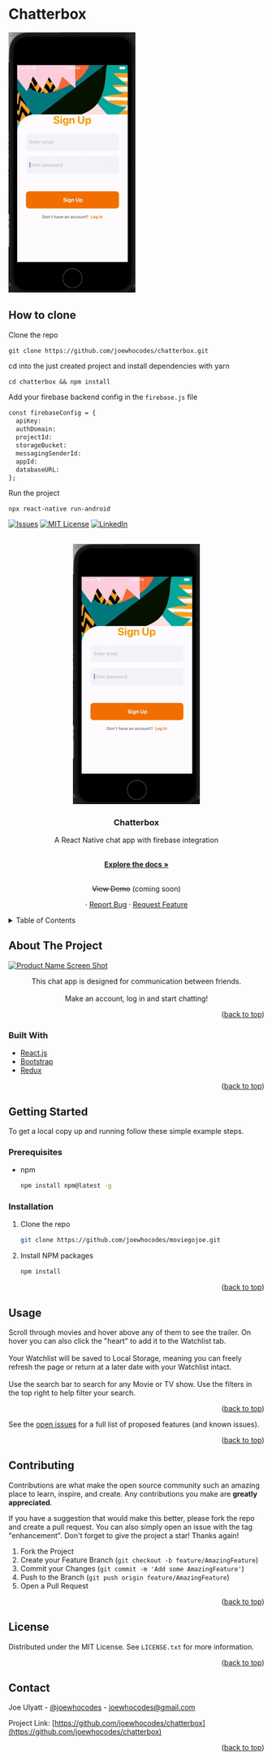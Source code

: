 # Chatterbox



<img width="250px" src="https://github.com/joewhocodes/readme-assets/blob/main/project_images/chatterbox.gif" alt="Chatterbox gif" />


## How to clone

Clone the repo
```
git clone https://github.com/joewhocodes/chatterbox.git
```

cd into the just created project and install dependencies with yarn
```
cd chatterbox && npm install
```

Add your firebase backend config in the `firebase.js` file
```
const firebaseConfig = {
  apiKey:
  authDomain:
  projectId: 
  storageBucket: 
  messagingSenderId: 
  appId: 
  databaseURL: 
};
```

Run the project
```
npx react-native run-android
```




<div id="top"></div>

[![Issues][issues-shield]][issues-url]
[![MIT License][license-shield]][license-url]
[![LinkedIn][linkedin-shield]][linkedin-url]

<!-- PROJECT LOGO -->
<br />
<div align="center">
<img width="250px" src="https://github.com/joewhocodes/readme-assets/blob/main/project_images/chatterbox.gif" alt="Chatterbox gif" />

<h3 align="center">Chatterbox</h3>

  <p align="center">
    A React Native chat app with firebase integration 
  </p>
    <br />
    <a href="https://github.com/joewhocodes/chatterbox"><strong>Explore the docs »</strong></a>
    <br />
    <br />
  <p><strike>View Demo</strike> (coming soon)</p>
    ·
    <a href="https://github.com/joewhocodes/chatterbox/issues">Report Bug</a>
    ·
    <a href="https://github.com/joewhocodes/chatterbox/issues">Request Feature</a>
  </p>
</div>



<!-- TABLE OF CONTENTS -->
<details>
  <summary>Table of Contents</summary>
  <ol>
    <li>
      <a href="#about-the-project">About The Project</a>
      <ul>
        <li><a href="#built-with">Built With</a></li>
      </ul>
    </li>
    <li>
      <a href="#getting-started">Getting Started</a>
      <ul>
        <li><a href="#prerequisites">Prerequisites</a></li>
        <li><a href="#installation">Installation</a></li>
      </ul>
    </li>
    <li><a href="#usage">Usage</a></li>
    <li><a href="#license">License</a></li>
    <li><a href="#contact">Contact</a></li>
  </ol>
</details>



<!-- ABOUT THE PROJECT -->
## About The Project

[![Product Name Screen Shot][product-screenshot]](https://moviegojoe.netlify.app/)


</p>
    <p align="center">
    This chat app is designed for communication between friends.
    <br>
    <br>
    Make an account, log in and start chatting!
    </p>

<p align="right">(<a href="#top">back to top</a>)</p>

### Built With

* [React.js](https://reactjs.org/)
* [Bootstrap](https://getbootstrap.com)
* [Redux](https://redux.js.org/)

<p align="right">(<a href="#top">back to top</a>)</p>



<!-- GETTING STARTED -->
## Getting Started

To get a local copy up and running follow these simple example steps.

### Prerequisites

* npm
  ```sh
  npm install npm@latest -g
  ```

### Installation

1. Clone the repo
   ```sh
   git clone https://github.com/joewhocodes/moviegojoe.git
   ```
2. Install NPM packages
   ```sh
   npm install
   ```

<p align="right">(<a href="#top">back to top</a>)</p>



<!-- USAGE EXAMPLES -->
## Usage
<p>
Scroll through movies and hover above any of them to see the trailer. On hover you can also click the "heart" to add it to the Watchlist tab.
<br>
<br>
Your Watchlist will be saved to Local Storage, meaning you can freely refresh the page or return at a later date with your Watchlist intact.
<br>
<br>
Use the search bar to search for any Movie or TV show. Use the filters in the top right to help filter your search.
</p>

<!-- _For more examples, please refer to the [Documentation](https://example.com)_ -->

<p align="right">(<a href="#top">back to top</a>)</p>



<!-- ROADMAP -->
<!-- ## Roadmap

- [ ] Feature 1
- [ ] Feature 2
- [ ] Feature 3
    - [ ] Nested Feature -->

See the [open issues](https://github.com/joewhocodes/moviegojoe/issues) for a full list of proposed features (and known issues).

<p align="right">(<a href="#top">back to top</a>)</p>



<!-- CONTRIBUTING -->
## Contributing

Contributions are what make the open source community such an amazing place to learn, inspire, and create. Any contributions you make are **greatly appreciated**.

If you have a suggestion that would make this better, please fork the repo and create a pull request. You can also simply open an issue with the tag "enhancement".
Don't forget to give the project a star! Thanks again!

1. Fork the Project
2. Create your Feature Branch (`git checkout -b feature/AmazingFeature`)
3. Commit your Changes (`git commit -m 'Add some AmazingFeature'`)
4. Push to the Branch (`git push origin feature/AmazingFeature`)
5. Open a Pull Request

<p align="right">(<a href="#top">back to top</a>)</p>



<!-- LICENSE -->
## License

Distributed under the MIT License. See `LICENSE.txt` for more information.

<p align="right">(<a href="#top">back to top</a>)</p>



<!-- CONTACT -->
## Contact

Joe Ulyatt - [@joewhocodes](https://twitter.com/joewhocodes) - joewhocodes@gmail.com

Project Link: [https://github.com/joewhocodes/chatterbox](https://github.com/joewhocodes/chatterbox)

<p align="right">(<a href="#top">back to top</a>)</p>




<!-- MARKDOWN LINKS & IMAGES -->
<!-- https://www.markdownguide.org/basic-syntax/#reference-style-links -->
[contributors-shield]: https://img.shields.io/github/contributors/joewhocodes/moviegojoe.svg?style=for-the-badge
[contributors-url]: https://github.com/joewhocodes/moviegojoe/graphs/contributors
[forks-shield]: https://img.shields.io/github/forks/joewhocodes/moviegojoe.svg?style=for-the-badge
[forks-url]: https://github.com/joewhocodes/moviegojoe/network/members
[stars-shield]: https://img.shields.io/github/stars/joewhocodes/moviegojoe.svg?style=for-the-badge
[stars-url]: https://github.com/joewhocodes/moviegojoe/stargazers
[issues-shield]: https://img.shields.io/github/issues/joewhocodes/moviegojoe.svg?style=for-the-badge
[issues-url]: https://github.com/joewhocodes/moviegojoe/issues
[license-shield]: https://img.shields.io/github/license/joewhocodes/moviegojoe.svg?style=for-the-badge
[license-url]: https://github.com/joewhocodes/moviegojoe/blob/main/LICENSE.txt
[linkedin-shield]: https://img.shields.io/badge/-LinkedIn-black.svg?style=for-the-badge&logo=linkedin&colorB=555
[linkedin-url]: https://linkedin.com/in/joewhocodes
[product-screenshot]: /src/img/screenshot.png
